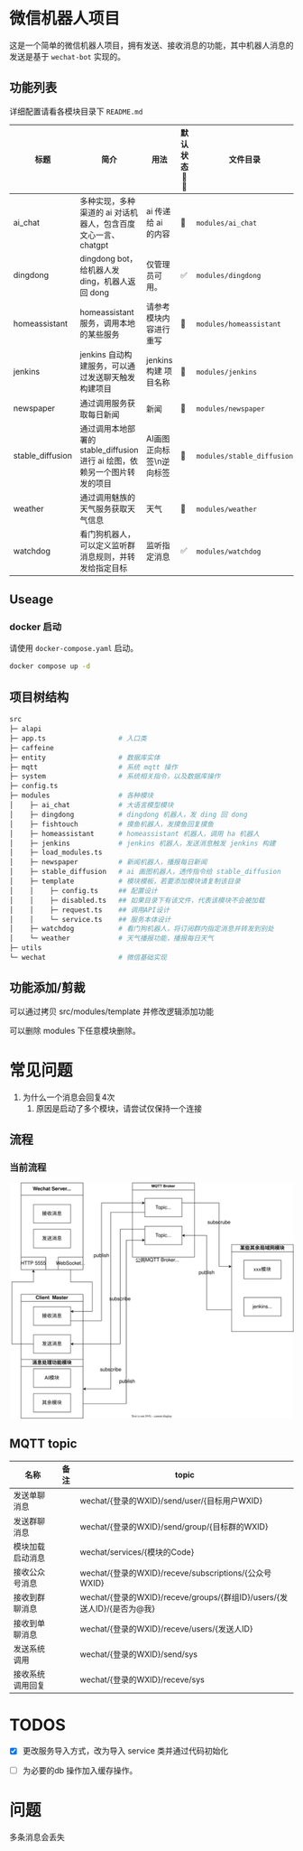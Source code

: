 # 微信机器人项目

这是一个简单的微信机器人项目，拥有发送、接收消息的功能，其中机器人消息的发送是基于 `wechat-bot` 实现的。

## 功能列表

详细配置请看各模块目录下 `README.md`

| 标题 | 简介 | 用法 | 默认状态<br/>🚫✅ | 文件目录 |
| ---  | ---- | --- | --- | ------- | 
| ai_chat | 多种实现，多种渠道的 ai 对话机器人，包含百度文心一言、chatgpt | ai 传递给 ai 的内容 | 🚫 | `modules/ai_chat` |
| dingdong | dingdong bot，给机器人发 ding，机器人返回 dong | 仅管理员可用。 | ✅ | `modules/dingdong` |
| homeassistant | homeassistant 服务，调用本地的某些服务 | 请参考模块内容进行重写 | 🚫 | `modules/homeassistant` |
| jenkins | jenkins 自动构建服务，可以通过发送聊天触发构建项目 | jenkins构建 项目名称 | 🚫 | `modules/jenkins` |
| newspaper | 通过调用服务获取每日新闻 | 新闻 | 🚫 | `modules/newspaper` |
| stable_diffusion | 通过调用本地部署的 stable_diffusion 进行 ai 绘图，依赖另一个图片转发的项目 | AI画图 正向标签\\n逆向标签 | 🚫 | `modules/stable_diffusion` |
| weather | 通过调用魅族的天气服务获取天气信息 | 天气 | 🚫 | `modules/weather` |
| watchdog | 看门狗机器人，可以定义监听群消息规则，并转发给指定目标 | 监听指定消息 | ✅ | `modules/watchdog` |

## Useage

### docker 启动

请使用 `docker-compose.yaml` 启动。
```bash
docker compose up -d
```

## 项目树结构

```bash
src
├─ alapi
├─ app.ts                  # 入口类
├─ caffeine
├─ entity                  # 数据库实体
├─ mqtt                    # 系统 mqtt 操作
├─ system                  # 系统相关指令，以及数据库操作
├─ config.ts
├─ modules                 # 各种模块
│    ├─ ai_chat            # 大语言模型模块
│    ├─ dingdong           # dingdong 机器人，发 ding 回 dong
│    ├─ fishtouch          # 摸鱼机器人，发摸鱼回复摸鱼
│    ├─ homeassistant      # homeassistant 机器人，调用 ha 机器人
│    ├─ jenkins            # jenkins 机器人，发送消息触发 jenkins 构建
│    ├─ load_modules.ts
│    ├─ newspaper          # 新闻机器人，播报每日新闻
│    ├─ stable_diffusion   # ai 画图机器人，透传指令给 stable_diffusion
│    ├─ template           # 模块模板，若要添加模块请复制该目录
│    │    ├─ config.ts     ## 配置设计
│    │    ├─ disabled.ts   ## 如果目录下有该文件，代表该模块不会被加载
│    │    ├─ request.ts    ## 调用API设计
│    │    └─ service.ts    ## 服务本体设计
│    ├─ watchdog           # 看门狗机器人，将订阅群内指定消息并转发到别处
│    └─ weather            # 天气播报功能，播报每日天气
├─ utils
└─ wechat                  # 微信基础实现
```

## 功能添加/剪裁

可以通过拷贝 src/modules/template 并修改逻辑添加功能

可以删除 modules 下任意模块删除。

# 常见问题
1. 为什么一个消息会回复4次
   1. 原因是启动了多个模块，请尝试仅保持一个连接

## 流程

### 当前流程

![](./assets/01_mqtt.drawio.svg)

## MQTT topic

| 名称 | 备注 | topic |
| --- | --- | --- |
| 发送单聊消息 |  | wechat/{登录的WXID}/send/user/{目标用户WXID} |
| 发送群聊消息 |  | wechat/{登录的WXID}/send/group/{目标群的WXID} |
| 模块加载启动消息 |  | wechat/services/{模块的Code} |
| 接收公众号消息 |  | wechat/{登录的WXID}/receve/subscriptions/{公众号WXID} |
| 接收到群聊消息 |  | wechat/{登录的WXID}/receve/groups/{群组ID}/users/{发送人ID}/{是否为@我} |
| 接收到单聊消息 |  | wechat/{登录的WXID}/receve/users/{发送人ID} |
| 发送系统调用 |  | wechat/{登录的WXID}/send/sys |
| 接收系统调用回复 |  | wechat/{登录的WXID}/receve/sys |

# TODOS
- [x] 更改服务导入方式，改为导入 service 类并通过代码初始化
- [ ] 为必要的db 操作加入缓存操作。


# 问题

多条消息会丢失